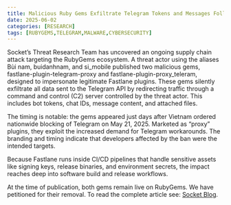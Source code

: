 ```yaml
---
title: Malicious Ruby Gems Exfiltrate Telegram Tokens and Messages Following Vietnam Ban
date: 2025-06-02
categories: [RESEARCH]
tags: [RUBYGEMS,TELEGRAM,MALWARE,CYBERSECURITY]
---
```


Socket’s Threat Research Team has uncovered an ongoing supply chain attack targeting the RubyGems ecosystem. A threat actor using the aliases Bùi nam, buidanhnam, and si_mobile published two malicious gems, fastlane-plugin-telegram-proxy and fastlane-plugin-proxy_teleram, designed to impersonate legitimate Fastlane plugins. These gems silently exfiltrate all data sent to the Telegram API by redirecting traffic through a command and control (C2) server controlled by the threat actor. This includes bot tokens, chat IDs, message content, and attached files.

The timing is notable: the gems appeared just days after Vietnam ordered nationwide blocking of Telegram on May 21, 2025. Marketed as “proxy” plugins, they exploit the increased demand for Telegram workarounds. The branding and timing indicate that developers affected by the ban were the intended targets.

Because Fastlane runs inside CI/CD pipelines that handle sensitive assets like signing keys, release binaries, and environment secrets, the impact reaches deep into software build and release workflows.

At the time of publication, both gems remain live on RubyGems. We have petitioned for their removal. To read the complete article see: [Socket Blog](https://socket.dev/blog/malicious-ruby-gems-exfiltrate-telegram-tokens-and-messages-following-vietnam-ban).